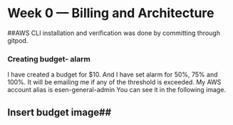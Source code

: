 # Week 0 — Billing and Architecture

##AWS CLI installation and verification was done by committing through gitpod.

### Creating budget- alarm
I have created a budget for $10. And I have set alarm for 50%, 75% and 100%.
It will be emailing me if any of the threshold is exceeded.
My AWS account alias is esen-general-admin
You can see it in the following image.
## Insert budget image##
